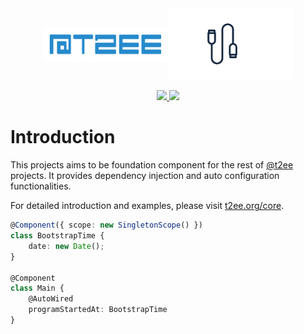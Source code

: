 <div style="display:flex;flex-direction:row;align-items:center;justify-content:center;width:100%;" align="center"><a href="https://t2ee.org"><img width="200" src="https://github.com/t2ee/core/raw/master/docs/t2ee.png"></a><a href="https://core.t2ee.org"><img width="200" src="https://github.com/t2ee/core/raw/master/docs/core.png"></a></div>



<p align="center">
<a href="https://travis-ci.org/t2ee/core">
<img src="https://img.shields.io/travis/t2ee/core/master.svg?style=flat-square">
</a>
<a href"=https://coveralls.io/r/t2ee/core?branch=master
">
<img src="https://img.shields.io/coveralls/t2ee/core/master.svg?style=flat-square">
</a>
</p>

# Introduction

This projects aims to be foundation component for the rest of [@t2ee](https://github.com/t2ee) projects. It provides dependency injection and auto configuration functionalities.

For detailed introduction and examples, please visit [t2ee.org/core](http://t2ee.org/core).


```typescript
@Component({ scope: new SingletonScope() })
class BootstrapTime {
    date: new Date();
}

@Component
class Main {
    @AutoWired
    programStartedAt: BootstrapTime
}

```
